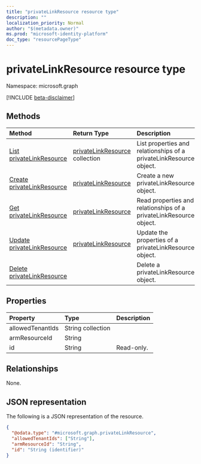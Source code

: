 ```yaml
---
title: "privateLinkResource resource type"
description: ""
localization_priority: Normal
author: "$(metadata.owner)"
ms.prod: "microsoft-identity-platform"
doc_type: "resourcePageType"
---
```


# privateLinkResource resource type

Namespace: microsoft.graph

[!INCLUDE [beta-disclaimer](../../includes/beta-disclaimer.md)]

## Methods

| Method                                                             | Return Type                                              | Description                                                        |
| :----------------------------------------------------------------- | :------------------------------------------------------- | :----------------------------------------------------------------- |
| [List privateLinkResource](../api/privatelinkresource-list.md)     | [privateLinkResource](privateLinkResource.md) collection | List properties and relationships of a privateLinkResource object. |
| [Create privateLinkResource](../api/privatelinkresource-create.md) | [privateLinkResource](privateLinkResource.md)            | Create a new privateLinkResource object.                           |
| [Get privateLinkResource](../api/privatelinkresource-get.md)       | [privateLinkResource](privateLinkResource.md)            | Read properties and relationships of a privateLinkResource object. |
| [Update privateLinkResource](../api/privatelinkresource-update.md) | [privateLinkResource](privateLinkResource.md)            | Update the properties of a privateLinkResource object.             |
| [Delete privateLinkResource](../api/privatelinkresource-delete.md) |                                                          | Delete a privateLinkResource object.                               |

## Properties

| Property         | Type              | Description |
| :--------------- | :---------------- | :---------- |
| allowedTenantIds | String collection |             |
| armResourceId    | String            |             |
| id               | String            | Read-only.  |

## Relationships

None.

## JSON representation

The following is a JSON representation of the resource.

<!-- {
  "blockType": "resource",
  "keyProperty": "id",
  "@odata.type": "microsoft.graph.privateLinkResource",
  "baseType": "microsoft.graph.entity",
  "openType": False
}
-->

```json
{
  "@odata.type": "#microsoft.graph.privateLinkResource",
  "allowedTenantIds": ["String"],
  "armResourceId": "String",
  "id": "String (identifier)"
}
```
